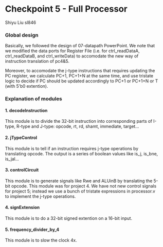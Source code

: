 # Checkpoint 5 - Full Processor

Shiyu Liu sl846

### Global design

Basically, we followed the design of 07-datapath PowerPoint. We note that we modified the data ports for Register File (i.e. for ctrl_readDataA, ctrl_readDataB, and ctrl_writeData) to accomodate the new way of instruction translation of pc4&5.

Moreover, to accomodate the j-type instructions that requires updating the PC register, we calculate PC+1, PC+1+N at the same time, and use tristate logic to decide if PC should be updated accordingly to PC+1 or PC+1+N or T (with 5'b0 extention).

### Explanation of modules

#### 1. decodeInstruction

This module is to divide the 32-bit instruction into corresponding parts of I-type, R-type and J-type: opcode, rt, rd, shamt, immediate, target...

####  2. jTypeControl

This module is to tell if an instruction requires j-type operations by translating opcode. The output is a series of boolean values like is_j, is_bne, is_jal...

#### 3. controlCircuit

This module is to generate signals like Rwe and ALUinB by translating the 5-bit opcode. This module was for project 4. We have not new control signals for project 5; instead we use a bunch of tristate expressions in processor.v to implement the j-type operations.

#### 4. signExtension

This module is to do a 32-bit signed extention on a 16-bit input.

#### 5. frequency_divider_by_4

This module is to slow the clock 4x.
